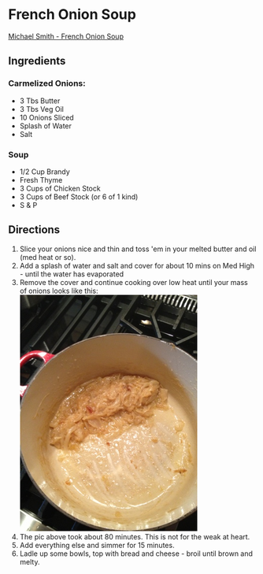 # French Onion Soup

[Michael Smith - French Onion Soup](http://chefmichaelsmith.com/recipe/french-onion-soup/)

## Ingredients
### Carmelized Onions:
* 3 Tbs Butter
* 3 Tbs Veg Oil
* 10 Onions Sliced
* Splash of Water
* Salt

### Soup
* 1/2 Cup Brandy
* Fresh Thyme
* 3 Cups of Chicken Stock
* 3 Cups of Beef Stock (or 6 of 1 kind)
* S & P

## Directions
1. Slice your onions nice and thin and toss 'em in your melted butter and oil (med heat or so).
2. Add a splash of water and salt and cover for about 10 mins on Med High - until the water has evaporated
3. Remove the cover and continue cooking over low heat until your mass of onions looks like this:
![Carmelized Onions](img/carmelized_onions.jpg)
4. The pic above took about 80 minutes.  This is not for the weak at heart.
5. Add everything else and simmer for 15 minutes.
6. Ladle up some bowls, top with bread and cheese - broil until brown and melty.

